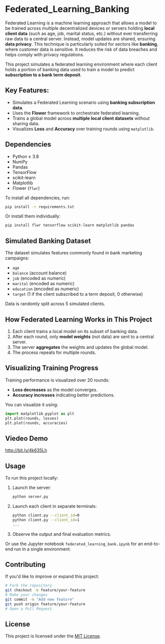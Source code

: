 # Federated_Learning_Banking

Federated Learning is a machine learning approach that allows a model to be trained across multiple decentralized devices or servers holding **local client data** (such as age, job, marital status, etc.) without ever transferring raw data to a central server. Instead, model updates are shared, ensuring **data privacy**. This technique is particularly suited for sectors like **banking**, where customer data is sensitive. It reduces the risk of data breaches and helps comply with privacy regulations.

This project simulates a federated learning environment where each client holds a portion of banking data used to train a model to predict **subscription to a bank term deposit**.

## Key Features:

- Simulates a Federated Learning scenario using **banking subscription data**.
- Uses the **Flower** framework to orchestrate federated learning.
- Trains a global model across **multiple local client datasets** without sharing data.
- Visualizes **Loss** and **Accuracy** over training rounds using `matplotlib`.

## Dependencies

- Python ≥ 3.8  
- NumPy  
- Pandas  
- TensorFlow  
- scikit-learn  
- Matplotlib  
- Flower (`flwr`)

To install all dependencies, run:

```bash
pip install -r requirements.txt
```

Or install them individually:

```bash
pip install flwr tensorflow scikit-learn matplotlib pandas
```

## Simulated Banking Dataset

The dataset simulates features commonly found in bank marketing campaigns:

- `age`
- `balance` (account balance)
- `job` (encoded as numeric)
- `marital` (encoded as numeric)
- `education` (encoded as numeric)
- `target` (1 if the client subscribed to a term deposit, 0 otherwise)

Data is randomly split across 5 simulated clients.

## How Federated Learning Works in This Project

1. Each client trains a local model on its subset of banking data.
2. After each round, only **model weights** (not data) are sent to a central server.
3. The server **aggregates** the weights and updates the global model.
4. The process repeats for multiple rounds.

## Visualizing Training Progress

Training performance is visualized over 20 rounds:

- **Loss decreases** as the model converges.
- **Accuracy increases** indicating better predictions.

You can visualize it using:

```python
import matplotlib.pyplot as plt
plt.plot(rounds, losses)
plt.plot(rounds, accuracies)
```
## Viedeo Demo 

http://bit.ly/4k635Lh


## Usage

To run this project locally:

1. Launch the server:
   ```bash
   python server.py
   ```

2. Launch each client in separate terminals:
   ```bash
   python client.py --client_id=0
   python client.py --client_id=1
   ...
   ```

3. Observe the output and final evaluation metrics.

Or use the Jupyter notebook `federated_learning_bank.ipynb` for an end-to-end run in a single environment.

## Contributing

If you'd like to improve or expand this project:

```bash
# Fork the repository
git checkout -b feature/your-feature
# Make your changes
git commit -m "Add new feature"
git push origin feature/your-feature
# Open a Pull Request
```

## License

This project is licensed under the [MIT License](https://opensource.org/license/mit/).
